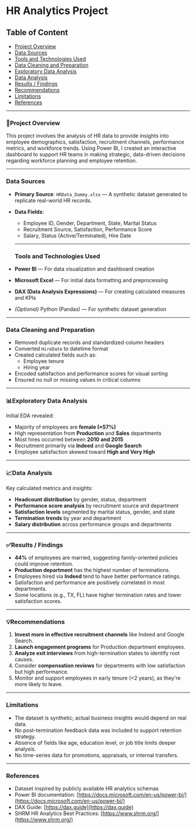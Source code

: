 # HR Analytics Project

## Table of Content

- [Project Overview](#project-overview)  
- [Data Sources](#data-sources)  
- [Tools and Technologies Used](#tools-and-technologies-used)  
- [Data Cleaning and Preparation](#data-cleaning-and-preparation)  
- [Exploratory Data Analysis](#exploratory-data-analysis)  
- [Data Analysis](#data-analysis)  
- [Results / Findings](#results--findings)  
- [Recommendations](#recommendations)  
- [Limitations](#limitations)  
- [References](#references)  

---

### 🧾Project Overview

This project involves the analysis of HR data to provide insights into employee demographics, satisfaction, recruitment channels, performance metrics, and workforce trends. Using Power BI, I created an interactive dashboard to support HR teams in making strategic, data-driven decisions regarding workforce planning and employee retention.

---

### Data Sources

- **Primary Source**: `HRData_Dummy.xlsx` — A synthetic dataset generated to replicate real-world HR records.
- **Data Fields**:
  - Employee ID, Gender, Department, State, Marital Status
  - Recruitment Source, Satisfaction, Performance Score
  - Salary, Status (Active/Terminated), Hire Date

  ---

  ### Tools and Technologies Used

- **Power BI** — For data visualization and dashboard creation  
- **Microsoft Excel** — For initial data formatting and preprocessing  
- **DAX (Data Analysis Expressions)** — For creating calculated measures and KPIs  
- *(Optional)* Python (Pandas) — For synthetic dataset generation

---

### Data Cleaning and Preparation

- Removed duplicate records and standardized column headers
- Converted `HireDate` to datetime format
- Created calculated fields such as:
  - Employee tenure
  - Hiring year
- Encoded satisfaction and performance scores for visual sorting
- Ensured no null or missing values in critical columns

---

### 📊Exploratory Data Analysis

Initial EDA revealed:
- Majority of employees are **female (≈57%)**
- High representation from **Production** and **Sales** departments
- Most hires occurred between **2010 and 2015**
- Recruitment primarily via **Indeed** and **Google Search**
- Employee satisfaction skewed toward **High and Very High**

---

### 📈Data Analysis

Key calculated metrics and insights:
- **Headcount distribution** by gender, status, department
- **Performance score analysis** by recruitment source and department
- **Satisfaction levels** segmented by marital status, gender, and state
- **Termination trends** by year and department
- **Salary distribution** across performance groups and departments

---

### ✅Results / Findings

- **44%** of employees are married, suggesting family-oriented policies could improve retention.
- **Production department** has the highest number of terminations.
- Employees hired via **Indeed** tend to have better performance ratings.
- Satisfaction and performance are positively correlated in most departments.
- Some locations (e.g., TX, FL) have higher termination rates and lower satisfaction scores.

---

### 💡Recommendations

1. **Invest more in effective recruitment channels** like Indeed and Google Search.
2. **Launch engagement programs** for Production department employees.
3. **Analyze exit interviews** from high-termination states to identify root causes.
4. Consider **compensation reviews** for departments with low satisfaction but high performance.
5. Monitor and support employees in early tenure (<2 years), as they're more likely to leave.

---

### Limitations

- The dataset is synthetic; actual business insights would depend on real data.
- No post-termination feedback data was included to support retention strategy.
- Absence of fields like age, education level, or job title limits deeper analysis.
- No time-series data for promotions, appraisals, or internal transfers.

---

### References

- Dataset inspired by publicly available HR analytics schemas  
- Power BI documentation: [https://docs.microsoft.com/en-us/power-bi/](https://docs.microsoft.com/en-us/power-bi/)  
- DAX Guide: [https://dax.guide](https://dax.guide)  
- SHRM HR Analytics Best Practices: [https://www.shrm.org/](https://www.shrm.org/)



